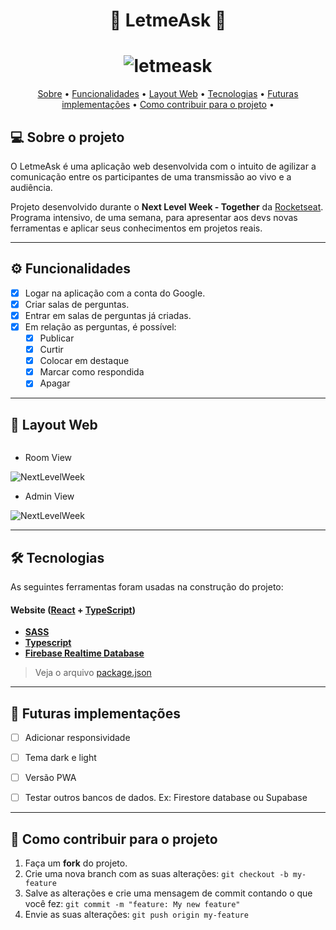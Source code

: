 <h1 align="center"> 
	🚧  LetmeAsk 🚧
</h1>

<h1 align="center">
    <img alt="letmeask" title="#letmeask" src="https://github.com/leo-nezes/images-for-readme/blob/master/letmeask/letmeask.png" />
</h1>

<p align="center">
 <a href="#-sobre-o-projeto">Sobre</a> •
 <a href="#%EF%B8%8F-funcionalidades">Funcionalidades</a> •
 <a href="#-layout-web">Layout Web</a> • 
 <a href="#%EF%B8%8F-tecnologias">Tecnologias</a> • 
 <a href="#-futuras-implementações">Futuras implementações</a> •
 <a href="#-como-contribuir-para-o-projeto">Como contribuir para o projeto</a> • 
</p>


## 💻 Sobre o projeto
O LetmeAsk é uma aplicação web desenvolvida com o intuito de agilizar a comunicação entre os participantes de uma transmissão ao vivo e a audiência.

Projeto desenvolvido durante o **Next Level Week - Together** da [Rocketseat](https://rocketseat.com.br). Programa intensivo, de uma semana, para apresentar aos devs novas ferramentas e aplicar seus conhecimentos em projetos reais.

---

## ⚙️ Funcionalidades

- [x] Logar na aplicação com a conta do Google.
- [x] Criar salas de perguntas.
- [x] Entrar em salas de perguntas já criadas.
- [x] Em relação as perguntas, é possível: 
  - [x] Publicar
  - [x] Curtir
  - [x] Colocar em destaque
  - [x] Marcar como respondida
  - [x] Apagar

---

## 📱 Layout Web

<p align="center" style="display: flex; align-items: flex-start; justify-content: center;">
  
  - Room View
  
  <img alt="NextLevelWeek" title="#NextLevelWeek" src="https://github.com/leo-nezes/images-for-readme/blob/master/letmeask/letmeask-rooms.png">

  - Admin View
  
  <img alt="NextLevelWeek" title="#NextLevelWeek" src="https://github.com/leo-nezes/images-for-readme/blob/master/letmeask/letmeask-admin.png">
</p>

---

## 🛠️ Tecnologias

As seguintes ferramentas foram usadas na construção do projeto:

#### **Website**  ([React](https://reactjs.org/)  +  [TypeScript](https://www.typescriptlang.org/))

-   **[SASS](https://sass-lang.com/)**
-   **[Typescript](https://www.typescriptlang.org/)**
-   **[Firebase Realtime Database](https://firebase.google.com/docs/database)**

> Veja o arquivo  [package.json](https://github.com/leo-nezes/letmeask/blob/main/package.json)

---

## 📅 Futuras implementações
- [ ] Adicionar responsividade

- [ ] Tema dark e light

- [ ] Versão PWA

- [ ] Testar outros bancos de dados. Ex: Firestore database ou Supabase

---

## 💪 Como contribuir para o projeto

1. Faça um **fork** do projeto.
2. Crie uma nova branch com as suas alterações: `git checkout -b my-feature`
3. Salve as alterações e crie uma mensagem de commit contando o que você fez: `git commit -m "feature: My new feature"`
4. Envie as suas alterações: `git push origin my-feature`
